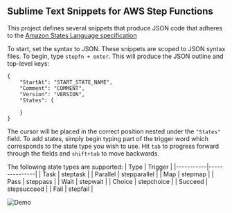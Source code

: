 ## Sublime Text Snippets for AWS Step Functions

This project defines several snippets that produce JSON code that adheres to the [Amazon States Language specification](https://states-language.net/spec.html)

To start, set the syntax to JSON. These snippets are scoped to JSON syntax files. To begin, type `stepfn + enter`. This will produce the JSON outline and top-level keys:

```
{
	"StartAt": "START_STATE_NAME",
	"Comment": "COMMENT",
	"Version": "VERSION",
	"States": {
		
	}
}
```

The cursor will be placed in the correct position nested under the `"States"` field. To add states, simply begin typing part of the trigger word which corresponds to the state type you wish to use. Hit `tab` to progress forward through the fields and `shift+tab` to move backwards.

The following state types are supported:
| Type 		| Trigger		|
|-----------|---------------|
| Task		| steptask 		|
| Parallel	| stepparallel	|
| Map		| stepmap 		|
| Pass		| steppass		|
| Wait		| stepwait		|
| Choice	| stepchoice	|
| Succeed	| stepsucceed	|
| Fail		| stepfail		|

![Demo](demo.gif)
